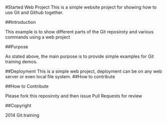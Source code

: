#Started Web Project
This is a simple website project for showing how to use Git and Github together.

##Introduction 

This example is to show different parts of the Git reposiroty and various commands using a web project

##Purpose

As stated above, the main purpose is to provide simple examples for Git training demos.

##Deployment
This is a simple web project, deployment can be on any web server or even local file system.
##How to contribute

##How to Contribute

Please fork this reposiroty and then issue Pull Requests for review

##Copyright

2014 Git.training